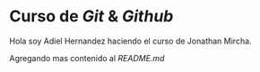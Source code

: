 # Curso de _Git_ & _Github_

Hola soy Adiel Hernandez haciendo el curso de Jonathan Mircha.

Agregando mas contenido al _README.md_
